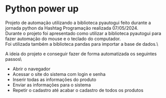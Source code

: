 # Python power up
 Projeto de automação utilizando a biblioteca pyautogui feito durante a jornada python da Hashtag Programação realizada 07/05/2024.\
 Durante o projeto foi apresentado como utilizar a biblioteca pyautogui para fazer automação do mouse e o teclado do computador.\
 Foi utilizada também a biblioteca pandas para importar a base de dados.\

 A ideia do projeto e conseguir fazer de forma automatizada os seguintes passos\
 - Abrir o navegador
 - Acessar o site do sistema com login e senha
 - Inserir todas as informações do produto
 - Enviar as informações para o sistema
 - Repetir o cadastro até acabar o cadastro de todos os produtos
 

 
 
